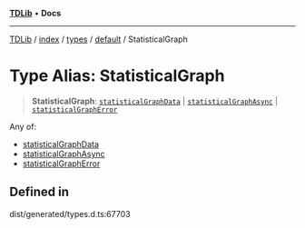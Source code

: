 [**TDLib**](../../../../../../README.md) • **Docs**

***

[TDLib](../../../../../../modules.md) / [index](../../../../../README.md) / [types](../../../README.md) / [default](../README.md) / StatisticalGraph

# Type Alias: StatisticalGraph

> **StatisticalGraph**: [`statisticalGraphData`](statisticalGraphData.md) \| [`statisticalGraphAsync`](statisticalGraphAsync.md) \| [`statisticalGraphError`](statisticalGraphError.md)

Any of:
- [statisticalGraphData](statisticalGraphData.md)
- [statisticalGraphAsync](statisticalGraphAsync.md)
- [statisticalGraphError](statisticalGraphError.md)

## Defined in

dist/generated/types.d.ts:67703
